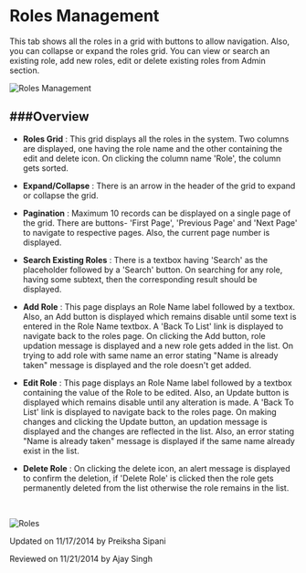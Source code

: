 ﻿Roles Management
=================
This tab shows all the roles in a grid with buttons to allow navigation. Also, you can collapse or expand the roles grid. You can view or search an existing role, add new roles, edit or delete existing roles from Admin section. 

![Roles Management](/Protiviti.Boilerplate.Docs/images/Admin/manageroles.jpg)


###Overview
---------------

* **Roles Grid** : 
  This grid displays all the roles in the system. Two columns are displayed, one having the role name and the other containing the edit and delete icon. On clicking the column name 'Role', the column gets sorted. 

* **Expand/Collapse** : 
  There is an arrow in the header of the grid to expand or collapse the grid.

* **Pagination** : 
  Maximum 10 records can be displayed on a single page of the grid. There are buttons- 'First Page', 'Previous Page' and 'Next Page' to navigate to respective pages. Also, the current page number is displayed. 
				
* **Search Existing Roles** : 
  There is a textbox having 'Search' as the placeholder followed by a 'Search' button. On searching for any role, having some subtext, then the corresponding result should be displayed. 

* **Add Role** : 
  This page displays an Role Name label followed by a textbox. Also, an Add button is displayed which remains disable until some text is entered in the Role Name textbox. A 'Back To List' link is displayed to navigate back to the roles page.
			   On clicking the Add button, role updation message is displayed and a new role gets added in the list. On trying to add role with same name an error stating "Name is already taken" message is displayed and the role doesn't get added.  

* **Edit Role** : 
  This page displays an Role Name label followed by a textbox containing the value of the Role to be edited. Also, an Update button is displayed which remains disable until any alteration is made. A 'Back To List' link is displayed to navigate back to the roles page.
			  On making changes and clicking the Update button, an updation message is displayed and the changes are reflected in the list. Also, an error stating "Name is already taken" message is displayed if the same name already exist in the list.

* **Delete Role** : 
  On clicking the delete icon, an alert message is displayed to confirm the deletion, if 'Delete Role' is clicked then the role gets permanently deleted from the list otherwise the role remains in the list. 	

<br />

![Roles](/Protiviti.Boilerplate.Docs/images/Admin/Roles.png)
<p class="updated">Updated on 11/17/2014 by Preiksha Sipani</p>
<p class="reviewed">Reviewed on 11/21/2014 by Ajay Singh</p>
